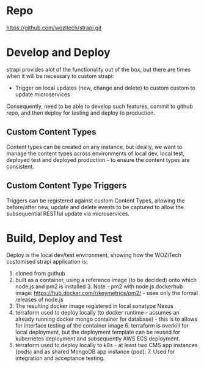 <!-- TITLE: WOZiTech CMS -->
<!-- SUBTITLE: Uses strapi - aeadless CMS with strong APIs yet a good Admin UI -->

# Repo
https://github.com/wozitech/strapi.git

# Develop and Deploy
strapi provides alot of the functionality out of the box, but there are times when it will be necessary to custom strapi:
* Trigger on local updates (new, change and delete) to custom custom to update microservices

Consequently, need to be able to develop such features, commit to github repo, and then deploy for testing and deploy to production.

## Custom Content Types
Content types can be created on any instance, but ideally, we want to manage the content types across environments of local dev, local test, deployed test and deployed production - to ensure the content types are consistent.

## Custom Content Type Triggers
Triggers can be registered against custom Content Types, allowing the before/after new, update and delete events to be captured to allow the subsequential RESTful update via microservices.

# Build, Deploy and Test
Deploy is the local dev/test environment, showing how the WOZiTech customised strapi application is:


1. cloned from guthub
2. built as a container, using a reference image (to be decided) onto which node.js and pm2 is installed
	3. Note  - pm2 with node.js dockerhub image: https://hub.docker.com/r/keymetrics/pm2/ - uses only the formal releases of node.js
4. The resulting docker image registered in local sonatype Nexus
5. terraform used to deploy locally (to docker runtime - assumes an already running docker mongo container for database) - this is to allows for interface testing of the container image
	6. terraform is overkill for local deployment, but the deployment template can be reused for kubernetes deployment and subsequently AWS ECS deployment.
6. terraform used to deploy locally to k8s - at least two CMS app instances (pods) and as shared MongoDB app instance (pod).
	7. Used for integration and acceptance testing.